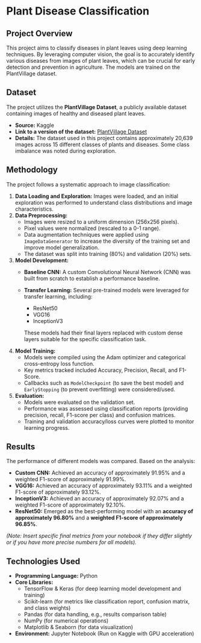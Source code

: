 # Plant Disease Classification

## Project Overview

This project aims to classify diseases in plant leaves using deep learning techniques. By leveraging computer vision, the goal is to accurately identify various diseases from images of plant leaves, which can be crucial for early detection and prevention in agriculture. The models are trained on the PlantVillage dataset.

## Dataset

The project utilizes the **PlantVillage Dataset**, a publicly available dataset containing images of healthy and diseased plant leaves.
* **Source:** Kaggle
* **Link to a version of the dataset:** [PlantVillage Dataset](https://www.kaggle.com/datasets/emmarex/plantdisease/data)
* **Details:** The dataset used in this project contains approximately 20,639 images across 15 different classes of plants and diseases. Some class imbalance was noted during exploration.

## Methodology

The project follows a systematic approach to image classification:

1.  **Data Loading and Exploration:** Images were loaded, and an initial exploration was performed to understand class distributions and image characteristics.
2.  **Data Preprocessing:**
    * Images were resized to a uniform dimension (256x256 pixels).
    * Pixel values were normalized (rescaled to a 0-1 range).
    * Data augmentation techniques were applied using `ImageDataGenerator` to increase the diversity of the training set and improve model generalization.
    * The dataset was split into training (80%) and validation (20%) sets.
3.  **Model Development:**
    * **Baseline CNN:** A custom Convolutional Neural Network (CNN) was built from scratch to establish a performance baseline.
    * **Transfer Learning:** Several pre-trained models were leveraged for transfer learning, including:
        * ResNet50
        * VGG16
        * InceptionV3
          
        These models had their final layers replaced with custom dense layers suitable for the specific classification task.
4.  **Model Training:**
    * Models were compiled using the Adam optimizer and categorical cross-entropy loss function.
    * Key metrics tracked included Accuracy, Precision, Recall, and F1-Score.
    * Callbacks such as `ModelCheckpoint` (to save the best model) and `EarlyStopping` (to prevent overfitting) were considered/used.
5.  **Evaluation:**
    * Models were evaluated on the validation set.
    * Performance was assessed using classification reports (providing precision, recall, F1-score per class) and confusion matrices.
    * Training and validation accuracy/loss curves were plotted to monitor learning progress.

## Results

The performance of different models was compared. Based on the analysis:

* **Custom CNN:** Achieved an accuracy of approximately 91.95% and a weighted F1-score of approximately 91.99%.
* **VGG16:** Achieved an accuracy of approximately 93.11% and a weighted F1-score of approximately 93.12%.
* **InceptionV3:** Achieved an accuracy of approximately 92.07% and a weighted F1-score of approximately 92.10%.
* **ResNet50:** Emerged as the best-performing model with an **accuracy of approximately 96.80%** and a **weighted F1-score of approximately 96.85%**.

*(Note: Insert specific final metrics from your notebook if they differ slightly or if you have more precise numbers for all models).*

## Technologies Used

* **Programming Language:** Python
* **Core Libraries:**
    * TensorFlow & Keras (for deep learning model development and training)
    * Scikit-learn (for metrics like classification report, confusion matrix, and class weights)
    * Pandas (for data handling, e.g., results comparison table)
    * NumPy (for numerical operations)
    * Matplotlib & Seaborn (for data visualization)
* **Environment:** Jupyter Notebook (Run on Kaggle with GPU acceleration)

